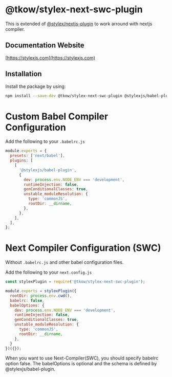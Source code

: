 # @tkow/stylex-next-swc-plugin

This is extended of [@stylex/nextjs-plugin](https://github.com/facebook/stylex/blob/main/packages/nextjs-plugin/README.md) to work arround with nextjs compiler.

## Documentation Website
[https://stylexjs.com](https://stylexjs.com)

## Installation

Install the package by using:
```bash
npm install --save-dev @tkow/stylex-next-swc-plugin @stylexjs/babel-plugin
```

# Custom Babel Compiler Configuration

Add the following to your `.babelrc.js`

```javascript
module.exports = {
  presets: ['next/babel'],
  plugins: [
    [
      '@stylexjs/babel-plugin',
      {
        dev: process.env.NODE_ENV === 'development',
        runtimeInjection: false,
        genConditionalClasses: true,
        unstable_moduleResolution: {
          type: 'commonJS',
          rootDir: __dirname,
        },
      },
    ],
  ],
};
```

# Next Compiler Configuration (SWC)

Without `.babelrc.js` and other babel configuration files.

Add the following to your `next.config.js`

```javascript
const stylexPlugin = require('@tkow/stylex-next-swc-plugin');

module.exports = stylexPlugin({
  rootDir: process.env.cwd(),
  babelrc: false,
  babelOptions: {
    dev: process.env.NODE_ENV === 'development',
    runtimeInjection: false,
    genConditionalClasses: true,
    unstable_moduleResolution: {
      type: 'commonJS',
      rootDir: __dirname,
    },
  }
})({});
```

When you want to use Next-Compiler(SWC), you should specify babelrc option false. The babelOptions is optional and the schema is defined by @stylexjs/babel-plugin.
